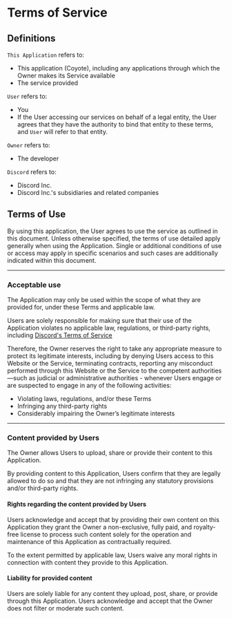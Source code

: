 # Terms of Service

## Definitions

`This Application` refers to:

- This application (Coyote), including any applications through which the Owner makes its Service available
- The service provided

`User` refers to:

- You
- If the User accessing our services on behalf of a legal entity, the User agrees that they have the authority to bind that entity to these terms, and `User` will refer to that entity.

`Owner` refers to:

- The developer

`Discord` refers to:

- Discord Inc.
- Discord Inc.'s subsidiaries and  related companies

## Terms of Use

By using this application, the User agrees to use the service as outlined in this document. Unless otherwise specified, the terms of use detailed apply generally when using the Application. Single or additional conditions of use or access may apply in specific scenarios and such cases are additionally indicated within this document.

---

### Acceptable use

The Application may only be used within the scope of what they are provided for, under these Terms and applicable law.

Users are solely responsible for making sure that their use of the Application violates no applicable law, regulations, or third-party rights, including [Discord's Terms of Service](https://discord.com/terms)

Therefore, the Owner reserves the right to take any appropriate measure to protect its legitimate interests, including by denying Users access to this Website or the Service, terminating contracts, reporting any misconduct performed through this Website or the Service to the competent authorities—such as judicial or administrative authorities - whenever Users engage or are suspected to engage in any of the following activities:

- Violating laws, regulations, and/or these Terms
- Infringing any third-party rights
- Considerably impairing the Owner’s legitimate interests

---

### Content provided by Users

The Owner allows Users to upload, share or provide their content to this Application.

By providing content to this Application, Users confirm that they are legally allowed to do so and that they are not infringing any statutory provisions and/or third-party rights.

#### Rights regarding the content provided by Users

Users acknowledge and accept that by providing their own content on this Application they grant the Owner a non-exclusive, fully paid, and royalty-free license to process such content solely for the operation and maintenance of this Application as contractually required.

To the extent permitted by applicable law, Users waive any moral rights in connection with content they provide to this Application.

#### Liability for provided content

Users are solely liable for any content they upload, post, share, or provide through this Application. Users acknowledge and accept that the Owner does not filter or moderate such content.

